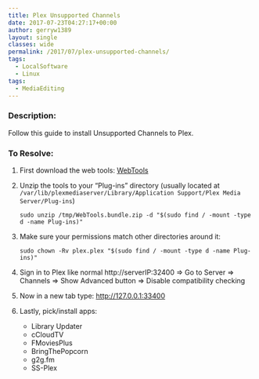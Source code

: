 ```yaml
---
title: Plex Unsupported Channels
date: 2017-07-23T04:27:17+00:00
author: gerryw1389
layout: single
classes: wide
permalink: /2017/07/plex-unsupported-channels/
tags:
  - LocalSoftware
  - Linux
tags:
  - MediaEditing
---
```

<!--more-->

### Description:

Follow this guide to install Unsupported Channels to Plex.

### To Resolve:

1. First download the web tools: [WebTools](https://github.com/ukdtom/WebTools.bundle/releases/)

2. Unzip the tools to your &#8220;Plug-ins&#8221; directory (usually located at `/var/lib/plexmediaserver/Library/Application Support/Plex Media Server/Plug-ins`)

   ```shell
   sudo unzip /tmp/WebTools.bundle.zip -d "$(sudo find / -mount -type d -name Plug-ins)"
   ```

3. Make sure your permissions match other directories around it:

   ```shell
   sudo chown -Rv plex.plex "$(sudo find / -mount -type d -name Plug-ins)"
   ```

4. Sign in to Plex like normal http://serverIP:32400 => Go to Server => Channels => Show Advanced button => Disable compatibility checking

5. Now in a new tab type: http://127.0.0.1:33400

6. Lastly, pick/install apps:

   - Library Updater
   - cCloudTV
   - FMoviesPlus
   - BringThePopcorn
   - g2g.fm
   - SS-Plex